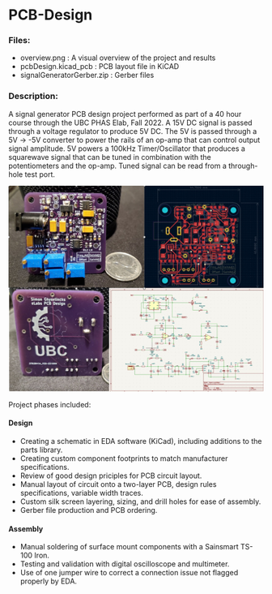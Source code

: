# PCB-Design

### Files:
- overview.png : A visual overview of the project and results
- pcbDesign.kicad_pcb : PCB layout file in KiCAD
- signalGeneratorGerber.zip : Gerber files

### Description:

A signal generator PCB design project performed as part of a 40 hour course through the UBC PHAS Elab, Fall 2022.  A 15V DC signal is passed through a voltage regulator to produce 5V DC.  The 5V is passed through a 5V -> -5V converter to power the rails of an op-amp that can control output signal amplitude.  5V powers a 100kHz Timer/Oscillator that produces a squarewave signal that can be tuned in combination with the potentiometers and the op-amp.  Tuned signal can be read from a through-hole test port.

![alt text](https://github.com/chipnbits/PCB-Design/blob/main/overview.png)

Project phases included:

#### Design
- Creating a schematic in EDA software (KiCad), including additions to the parts library.
- Creating custom component footprints to match manufacturer specifications.
- Review of good design priciples for PCB circuit layout.
- Manual layout of circuit onto a two-layer PCB, design rules specifications, variable width traces.
- Custom silk screen layering, sizing, and drill holes for ease of assembly.
- Gerber file production and PCB ordering.

#### Assembly
- Manual soldering of surface mount components with a Sainsmart TS-100 Iron.
- Testing and validation with digital oscilloscope and multimeter.
- Use of one jumper wire to correct a connection issue not flagged properly by EDA.





